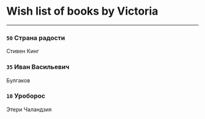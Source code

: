 # Wish list of books by Victoria
---

### `50` Страна радости
Стивен Кинг

### `35` Иван Васильевич
Булгаков

### `10` Уроборос
Этери Чаландзия

